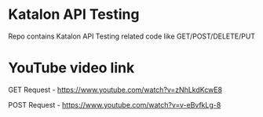 # Katalon API Testing
Repo contains Katalon API Testing related code like GET/POST/DELETE/PUT

# YouTube video link
GET Request - https://www.youtube.com/watch?v=zNhLkdKcwE8

POST Request - https://www.youtube.com/watch?v=v-eBvfkLg-8
